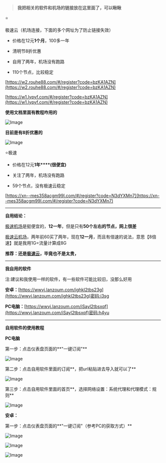 
> **我把相关的软件和机场的链接放在这里面了，可以瞅瞅**

⭐

极速云（机场连接，下面的多个网址为了防止链接失效）

-   价格在12元**1个月**，100多一年

-   清明节8折优惠

-   自用了两年，机场没有跑路

-   110个节点，比较稳定

[https://w2.rouhe88.com/#/register?code=bzKA1AZN](https://w2.rouhe88.com/#/register?code=bzKA1AZN)

[https://w1.lypyf.com/#/register?code=bzKA1AZN](https://w1.lypyf.com/#/register?code=bzKA1AZN)

**使用文档里面有教程咋用的**

![Image](https://raw.githubusercontent.com/MyMaskKing/MyMaskKing.github.io/main/assets/images/机场比较，极速云机场和极速机场，价格上一个天上，一个地下~/img_77536e3a08.png)

**目前是有8折优惠的**

![Image](https://raw.githubusercontent.com/MyMaskKing/MyMaskKing.github.io/main/assets/images/机场比较，极速云机场和极速机场，价格上一个天上，一个地下~/img_173c6ed25c.png)

⭐极速

-   价格在12元**1年****(很便宜)**

-   关注了两年，机场没有跑路

-   59个节点，没有极速云稳定

[https://xn--mes358acgm99l.com/#/register?code=N3dYXMn7](https://xn--mes358acgm99l.com/#/register?code=N3dYXMn7)

----------

**自用结论：**

[极速机场](https://xn--mes358acgm99l.com/#/register?code=N3dYXMn7)是挺便宜的，**12一年**，但是只有**50个左右的节点，网上很差**

[极速云机场](https://w2.rouhe88.com/#/register?code=bzKA1AZN)，两年前60买了两年，现在**12一月**，而且有倍速的说法，意思【8倍速】就是我用1G=流量计算成8G

**推荐：还是**[**极速云**](https://w2.rouhe88.com/#/register?code=bzKA1AZN)**，毕竟也不是太贵，**

----------

**我自用的软件**

注:建议和我使用一样的软件，有一些软件可能比较旧，没那么好用

**安卓：**[https://wwvj.lanzoum.com/ighkI2tbs23g](https://wwvj.lanzoum.com/ighkI2tbs23g)密码:i3sg

**PC电脑：**[https://wwvj.lanzoum.com/iSayl2tbsxqf](https://wwvj.lanzoum.com/iSayl2tbsxqf)密码:h4yu

----------

**自用软件的使用教程**

**PC电脑**

第一步：点击仪表盘页面的**"一键订阅"**

![Image](https://raw.githubusercontent.com/MyMaskKing/MyMaskKing.github.io/main/assets/images/机场比较，极速云机场和极速机场，价格上一个天上，一个地下~/img_80f3a3d28a.png)

第二步：点击自用软件里面的订阅**，把url粘贴进去导入就可以了**

![Image](https://raw.githubusercontent.com/MyMaskKing/MyMaskKing.github.io/main/assets/images/机场比较，极速云机场和极速机场，价格上一个天上，一个地下~/img_89aa74d131.png)

第三步：点击自用软件里面的首页**，选择网络设置：系统代理和代理模式：规则**

![Image](https://raw.githubusercontent.com/MyMaskKing/MyMaskKing.github.io/main/assets/images/机场比较，极速云机场和极速机场，价格上一个天上，一个地下~/img_3ccdc017bc.png)

**安卓：**

第一步：点击仪表盘页面的**"一键订阅"（参考PC的获取方式）**

![Image](https://raw.githubusercontent.com/MyMaskKing/MyMaskKing.github.io/main/assets/images/机场比较，极速云机场和极速机场，价格上一个天上，一个地下~/img_f341f28dc0.jpg)

![Image](https://raw.githubusercontent.com/MyMaskKing/MyMaskKing.github.io/main/assets/images/机场比较，极速云机场和极速机场，价格上一个天上，一个地下~/img_2905464d70.jpg)

![Image](https://raw.githubusercontent.com/MyMaskKing/MyMaskKing.github.io/main/assets/images/机场比较，极速云机场和极速机场，价格上一个天上，一个地下~/img_fe2f3f85f1.jpg)





<!--stackedit_data:
eyJoaXN0b3J5IjpbLTQxNzYxNTQxNSwxMTM2NjA4ODMxXX0=
-->
